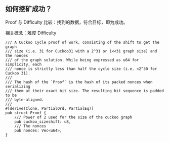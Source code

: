 ## 如何挖矿成功？

Proof 与 Difficulty 比较：找到的数据，符合目标，即为成功。

相关概念：难度 Difficulty

    /// A Cuckoo Cycle proof of work, consisting of the shift to get the graph
    /// size (i.e. 31 for Cuckoo31 with a 2^31 or 1<<31 graph size) and the nonces
    /// of the graph solution. While being expressed as u64 for simplicity, each
    /// nonce is strictly less than half the cycle size (i.e. <2^30 for Cuckoo 31).
    ///
    /// The hash of the `Proof` is the hash of its packed nonces when serializing
    /// them at their exact bit size. The resulting bit sequence is padded to be
    /// byte-aligned.
    ///
    #[derive(Clone, PartialOrd, PartialEq)]
    pub struct Proof {
    	/// Power of 2 used for the size of the cuckoo graph
    	pub cuckoo_sizeshift: u8,
    	/// The nonces
    	pub nonces: Vec<u64>,
    }



